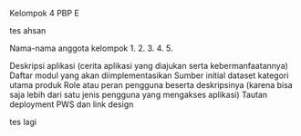 Kelompok 4 PBP E

tes ahsan

Nama-nama anggota kelompok
1.
2.
3.
4.
5.

Deskripsi aplikasi (cerita aplikasi yang diajukan serta kebermanfaatannya)
Daftar modul yang akan diimplementasikan
Sumber initial dataset kategori utama produk
Role atau peran pengguna beserta deskripsinya (karena bisa saja lebih dari satu jenis pengguna yang mengakses aplikasi)
Tautan deployment PWS dan link design

tes lagi